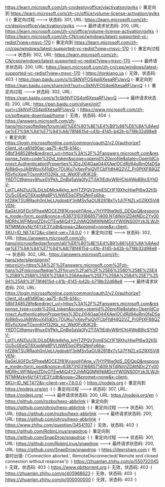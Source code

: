 https://learn.microsoft.com/zh-cn/deployoffice/vlactivation/gvlks (· 重定向到 https://learn.microsoft.com/zh-cn/office/volume-license-activation/gvlks ·)
(· 重定向过程 ---> 状态码: 301, URL: https://learn.microsoft.com/zh-cn/deployoffice/vlactivation/gvlks ---> 最终请求状态码: 200, URL: https://learn.microsoft.com/zh-cn/office/volume-license-activation/gvlks ·)
https://learn.microsoft.com/zh-CN/cpp/windows/latest-supported-vc-redist?view=msvc-170 (· 重定向到 https://learn.microsoft.com/zh-cn/cpp/windows/latest-supported-vc-redist?view=msvc-170 ·)
(· 重定向过程 ---> 状态码: 302, URL: https://learn.microsoft.com/zh-CN/cpp/windows/latest-supported-vc-redist?view=msvc-170 ---> 最终请求状态码: 200, URL: https://learn.microsoft.com/zh-cn/cpp/windows/latest-supported-vc-redist?view=msvc-170 ·)
https://tonkiang.us (· 无效，状态码: 403 ·)
https://pan.baidu.com/s/1cSkNVFOS4pi6XesaRFUwyQ (· 重定向到 https://pan.baidu.com/share/init?surl=cSkNVFOS4pi6XesaRFUwyQ ·)
(· 重定向过程 ---> 状态码: 302, URL: https://pan.baidu.com/s/1cSkNVFOS4pi6XesaRFUwyQ ---> 最终请求状态码: 200, URL: https://pan.baidu.com/share/init?surl=cSkNVFOS4pi6XesaRFUwyQ ·)
https://www.microsoft.com/zh-cn/software-download/home (· 无效，状态码: 404 ·)
https://answers.microsoft.com/zh-hans/microsoftedge/forum/all/%E6%80%8E%E4%B9%88%E6%8A%8Aedge%E7%9A%84%E7%94%A8/78f4615d-c41b-4145-b42b-b718b32d98e8 (· 重定向到 https://login.microsoftonline.com/common/oauth2/v2.0/authorize?client_id=a81d90ac-aa75-4cf8-b14c-58bf348528fe&redirect_uri=https%3A%2F%2Fanswers.microsoft.com&response_type=code%20id_token&scope=openid%20profile&state=OpenIdConnect.AuthenticationProperties%3DzJXl4Gaa044XAwlOCdRjj94uRm0faDSaAi8lk6voJA8tWovX41dDrc7OUKu7yXevPsjQVFCbFfdH4Q2VZ_Pr0PtXF88QZR5vficXqwTOxnnKH132Kk_nz_WkKlFvlKiK28-Y6DTCt9gmsy9hux0VPkh_DnBq5aVa0fy2Tj1ATtEdlvW6HChI4WpB9icSYhDV-LptTLANZluU3LDiLbDMck4khg_krHTZPQV2nmESCt1F19XhcHiwPl6w32tlSiOU5c0EeQT6XspMg8PVLNWE5qOPbQNnFo6ha-hf28jkTSURRaoh0nUeLtJgdpxbY3nMSv5aOU8281BxTv1Ji7FNZLxGZRX5Vj8VEN-BaGkUlGFDc5PheeMDCEZf81KxsopH1Ane_y7HYP9lw9dS_DDQpQ&response_mode=form_post&nonce=638731031668571409.NTdjNjViZDAtNDc2Yy00MDRhLWFlMzgtZDIyOTEwMjQ4Y2JhMjQ0MWNiMDctYWI0NS00Yzk3LWJhNTMtMzkyNzY4YzE3Yzdh&nopa=2&prompt=none&x-client-SKU=ID_NET472&x-client-ver=7.6.0.0 ·)
(· 重定向过程 ---> 状态码: 302, URL: https://answers.microsoft.com/zh-hans/microsoftedge/forum/all/%E6%80%8E%E4%B9%88%E6%8A%8Aedge%E7%9A%84%E7%94%A8/78f4615d-c41b-4145-b42b-b718b32d98e8 ---> 状态码: 302, URL: https://answers.microsoft.com/zh-hans/site/silentsignin?returnUrl=https%3A%2F%2Fanswers.microsoft.com%2Fzh-hans%2Fmicrosoftedge%2Fforum%2Fall%2F%25E6%2580%258E%25E4%25B9%2588%25E6%258A%258Aedge%25E7%259A%2584%25E7%2594%25A8%2F78f4615d-c41b-4145-b42b-b718b32d98e8 ---> 最终请求状态码: 200, URL: https://login.microsoftonline.com/common/oauth2/v2.0/authorize?client_id=a81d90ac-aa75-4cf8-b14c-58bf348528fe&redirect_uri=https%3A%2F%2Fanswers.microsoft.com&response_type=code%20id_token&scope=openid%20profile&state=OpenIdConnect.AuthenticationProperties%3DzJXl4Gaa044XAwlOCdRjj94uRm0faDSaAi8lk6voJA8tWovX41dDrc7OUKu7yXevPsjQVFCbFfdH4Q2VZ_Pr0PtXF88QZR5vficXqwTOxnnKH132Kk_nz_WkKlFvlKiK28-Y6DTCt9gmsy9hux0VPkh_DnBq5aVa0fy2Tj1ATtEdlvW6HChI4WpB9icSYhDV-LptTLANZluU3LDiLbDMck4khg_krHTZPQV2nmESCt1F19XhcHiwPl6w32tlSiOU5c0EeQT6XspMg8PVLNWE5qOPbQNnFo6ha-hf28jkTSURRaoh0nUeLtJgdpxbY3nMSv5aOU8281BxTv1Ji7FNZLxGZRX5Vj8VEN-BaGkUlGFDc5PheeMDCEZf81KxsopH1Ane_y7HYP9lw9dS_DDQpQ&response_mode=form_post&nonce=638731031668571409.NTdjNjViZDAtNDc2Yy00MDRhLWFlMzgtZDIyOTEwMjQ4Y2JhMjQ0MWNiMDctYWI0NS00Yzk3LWJhNTMtMzkyNzY4YzE3Yzdh&nopa=2&prompt=none&x-client-SKU=ID_NET472&x-client-ver=7.6.0.0 ·)
https://nodejs.org (· 重定向到 https://nodejs.org/en ·)
(· 重定向过程 ---> 状态码: 307, URL: https://nodejs.org/ ---> 最终请求状态码: 200, URL: https://nodejs.org/en ·)
https://github.com/rozbo/hexo-abbrlink (· 重定向到 https://github.com/ohroy/hexo-abbrlink ·)
(· 重定向过程 ---> 状态码: 301, URL: https://github.com/rozbo/hexo-abbrlink ---> 最终请求状态码: 200, URL: https://github.com/ohroy/hexo-abbrlink ·)
https://www.zhihu.com/question/34541107 (· 无效，状态码: 403 ·)
https://github.com/RobinLinus/snapdrop (· 重定向到 https://github.com/SnapDrop/snapdrop ·)
(· 重定向过程 ---> 状态码: 301, URL: https://github.com/RobinLinus/snapdrop ---> 最终请求状态码: 200, URL: https://github.com/SnapDrop/snapdrop ·)
https://deershare.com (· 检查时出错: ('Connection aborted.', RemoteDisconnected('Remote end closed connection without response')) ·)
https://zhuanlan.zhihu.com/p/550722045 (· 无效，状态码: 403 ·)
https://www.qbittorrent.org (· 无效，状态码: 403 ·)
https://zhuanlan.zhihu.com/p/405968623 (· 无效，状态码: 403 ·)
https://zhuanlan.zhihu.com/p/000000000 (· 无效，状态码: 403 ·)
